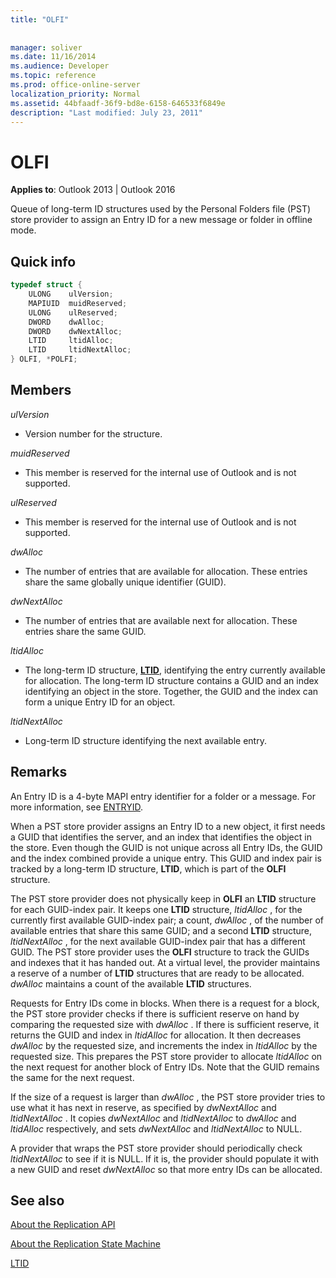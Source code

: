 ```yaml
---
title: "OLFI"
 
 
manager: soliver
ms.date: 11/16/2014
ms.audience: Developer
ms.topic: reference
ms.prod: office-online-server
localization_priority: Normal
ms.assetid: 44bfaadf-36f9-bd8e-6158-646533f6849e
description: "Last modified: July 23, 2011"
---
```


# OLFI

  
  
**Applies to**: Outlook 2013 | Outlook 2016 
  
Queue of long-term ID structures used by the Personal Folders file (PST) store provider to assign an Entry ID for a new message or folder in offline mode.
  
## Quick info

```cpp
typedef struct { 
    ULONG    ulVersion; 
    MAPIUID  muidReserved; 
    ULONG    ulReserved; 
    DWORD    dwAlloc; 
    DWORD    dwNextAlloc; 
    LTID     ltidAlloc; 
    LTID     ltidNextAlloc; 
} OLFI, *POLFI;
```

## Members

 _ulVersion_
  
- Version number for the structure. 
    
 _muidReserved_
  
- This member is reserved for the internal use of Outlook and is not supported.
    
 _ulReserved_
  
- This member is reserved for the internal use of Outlook and is not supported.
    
 _dwAlloc_
  
- The number of entries that are available for allocation. These entries share the same globally unique identifier (GUID).
    
 _dwNextAlloc_
  
- The number of entries that are available next for allocation. These entries share the same GUID.
    
 _ltidAlloc_
  
- The long-term ID structure, **[LTID](ltid.md)**, identifying the entry currently available for allocation. The long-term ID structure contains a GUID and an index identifying an object in the store. Together, the GUID and the index can form a unique Entry ID for an object. 
    
 _ltidNextAlloc_
  
- Long-term ID structure identifying the next available entry.
    
## Remarks

An Entry ID is a 4-byte MAPI entry identifier for a folder or a message. For more information, see [ENTRYID](https://msdn.microsoft.com/library/ms836424).
  
When a PST store provider assigns an Entry ID to a new object, it first needs a GUID that identifies the server, and an index that identifies the object in the store. Even though the GUID is not unique across all Entry IDs, the GUID and the index combined provide a unique entry. This GUID and index pair is tracked by a long-term ID structure, **LTID**, which is part of the **OLFI** structure. 
  
The PST store provider does not physically keep in **OLFI** an **LTID** structure for each GUID-index pair. It keeps one **LTID** structure,  *ltidAlloc*  , for the currently first available GUID-index pair; a count,  *dwAlloc*  , of the number of available entries that share this same GUID; and a second **LTID** structure,  *ltidNextAlloc*  , for the next available GUID-index pair that has a different GUID. The PST store provider uses the **OLFI** structure to track the GUIDs and indexes that it has handed out. At a virtual level, the provider maintains a reserve of a number of **LTID** structures that are ready to be allocated.  *dwAlloc*  maintains a count of the available **LTID** structures. 
  
Requests for Entry IDs come in blocks. When there is a request for a block, the PST store provider checks if there is sufficient reserve on hand by comparing the requested size with  *dwAlloc*  . If there is sufficient reserve, it returns the GUID and index in  *ltidAlloc*  for allocation. It then decreases  *dwAlloc*  by the requested size, and increments the index in  *ltidAlloc*  by the requested size. This prepares the PST store provider to allocate  *ltidAlloc*  on the next request for another block of Entry IDs. Note that the GUID remains the same for the next request. 
  
If the size of a request is larger than  *dwAlloc*  , the PST store provider tries to use what it has next in reserve, as specified by  *dwNextAlloc*  and  *ltidNextAlloc*  . It copies  *dwNextAlloc*  and  *ltidNextAlloc*  to  *dwAlloc*  and  *ltidAlloc*  respectively, and sets  *dwNextAlloc*  and  *ltidNextAlloc*  to NULL. 
  
A provider that wraps the PST store provider should periodically check  *ltidNextAlloc*  to see if it is NULL. If it is, the provider should populate it with a new GUID and reset  *dwNextAlloc*  so that more entry IDs can be allocated. 
  
## See also



[About the Replication API](about-the-replication-api.md)
  
[About the Replication State Machine](about-the-replication-state-machine.md)
  
[LTID](ltid.md)

